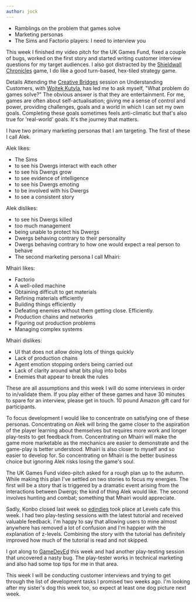 ```yaml
---
author: jock
---
```

* Ramblings on the problem that games solve
* Marketing personas
* The Sims and Factorio players: I need to interview you

This week I finished my video pitch for the UK Games Fund, fixed a couple of bugs, worked on the first story and started writing customer interview questions for my target audiences. I also got distracted by the [Shieldwall Chronicles](https://store.steampowered.com/app/951260/Shieldwall_Chronicles_Swords_of_the_North/) game, I do like a good turn-based, hex-tiled strategy game.

Details
Attending the [Creative Bridges](https://www.thisiscodebase.com/creative-bridge) session on Understanding Customers, with [Wojtek Kutyla](https://kutyla.design/), has led me to ask myself, "What problem do games solve?" The obvious answer is that they are entertainment. For me, games are often about self-actualisation; giving me a sense of control and power, providing challenges, goals and a world in which I can set my own goals. Completing these goals sometimes feels anti-climatic but that's also true for 'real-world' goals. It's the journey that matters.

I have two primary marketing personas that I am targeting. The first of these I call Alek.

Alek likes:

* The Sims
* to see his Dwergs interact with each other
* to see his Dwergs grow
* to see evidence of intelligence
* to see his Dwergs emoting
* to be involved with his Dwergs
* to see a consistent story

Alek dislikes:

* to see his Dwergs killed
* too much management
* being unable to protect his Dwergs
* Dwergs behaving contrary to their personality
* Dwergs behaving contrary to how one would expect a real person to behave
* The second marketing persona I call Mhairi:

Mhairi likes:

* Factorio
* A well-oiled machine
* Obtaining difficult to get materials
* Refining materials efficiently
* Building things efficiently
* Defeating enemies without them getting close. Efficiently.
* Production chains and networks
* Figuring out production problems
* Managing complex systems

Mhairi dislikes:

* UI that does not allow doing lots of things quickly
* Lack of production chains
* Agent emotion stopping orders being carried out
* Lack of clarity around what bits plug into bobs
* Enemies that appear to break the rules 

These are all assumptions and this week I will do some interviews in order to in/validate them. If you play either of these games and have 30 minutes to spare for an interview, please get in touch. 10 pound Amazon gift card for participants.

To focus development I would like to concentrate on satisfying one of these personas. Concentrating on Alek will bring the game closer to the aspiration of the player learning about themselves but requires more work and longer play-tests to get feedback from. Concentrating on Mhairi will make the game more marketable as the mechanics are easier to demonstrate and the game-play is better understood. Mhairi is also closer to myself and so easier to develop for. So concentrating on Mhairi is the better business choice but ignoring Alek risks losing the game's soul.

The UK Games Fund video-pitch asked for a rough plan up to the autumn. While making this plan I've settled on two stories to focus my energies. The first will be a story that is triggered by a dramatic event arising from the interactions between Dwergs; the kind of thing Alek would like. The second involves hunting and combat; something that Mhairi would appreciate.

Sadly, Konbo closed last week so [edindies](https://twitter.com/edindies) took place at Levels cafe this week. I had two play-testing sessions with the latest tutorial and received valuable feedback. I'm happy to say that allowing users to mine almost anywhere has removed a lot of confusion and I'm happier with the explanation of z-levels. Combining the story with the tutorial has definitely improved how much of the tutorial is read and not skipped.

I got along to [GameDevEd](https://twitter.com/GameDevEd) this week and had another play-testing session that uncovered a nasty bug. The play-tester works in technical marketing and also had some top tips for me in that area.

This week I will be conducting customer interviews and trying to get through the list of development tasks I promised two weeks ago. I'm looking after my sister's dog this week too, so expect at least one dog picture next week.
